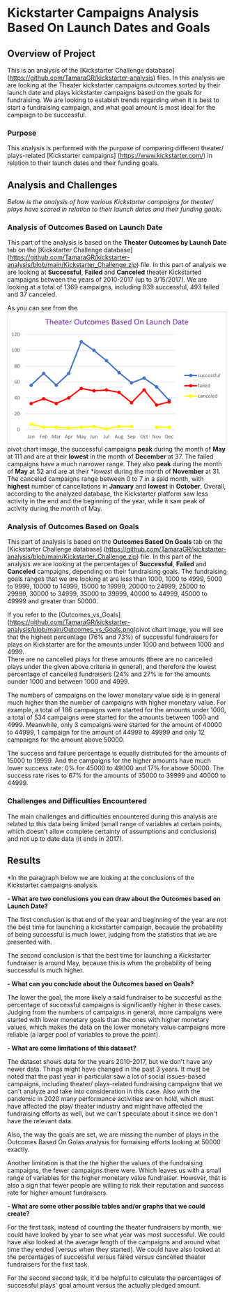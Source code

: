 # Kickstarter Campaigns Analysis Based On Launch Dates and Goals

## Overview of Project

This is an analysis of the [Kickstarter Challenge database] (https://github.com/TamaraGR/kickstarter-analysis) files. In this analysis we are looking at the Theater kickstarter campaigns outcomes sorted by their launch date and plays kickstarter campaigns based on the goals for fundraising. 
We are looking to estabish trends regarding when it is best to start a fundraising campaign, and what goal amount is most ideal for the campaign to be successful. 

### Purpose

This analysis is performed with the purpose of comparing different theater/ plays-related [Kickstarter campaigns] (https://www.kickstarter.com/) in relation to their launch dates and their funding goals.  

## Analysis and Challenges

*Below is the analysis of how various Kickstarter campaigns for theater/ plays have scored in relation to their launch dates and their funding goals.*

### Analysis of Outcomes Based on Launch Date

This part of the analysis is based on the **Theater Outcomes by Launch Date** tab on the [Kickstarter Challenge database] (https://github.com/TamaraGR/kickstarter-analysis/blob/main/Kickstarter_Challenge.zip) file. 
In this part of analysis we are looking at **Successful**, **Failed** and **Canceled** theater Kickstarted campaigns between the years of 2010-2017 (up to 3/15/2017). We are looking 
at a total of 1369 campaigns, including 839 successful, 493 failed and 37 canceled. 

As you can see from the ![Theater_Outcomes_vs_Launch](https://github.com/TamaraGR/kickstarter-analysis/blob/main/Theater_Outcomes_vs_Launch.png) pivot chart image, 
the successful campaigns **peak** during the month of **May** at 111 and are at their **lowest** in the month of **December** at 37. The failed campaigns have a much narrower range. 
They also **peak** during the month of **May** at 52 and are at their **lowest* during the month of **November** at 31. The canceled campaigns range between 0 to 7 in a said month, 
with **highest** number of cancellations in **January** and **lowest** in **October**. Overall, according to the analyzed database, the Kickstarter platform saw less activity in the end and the beginning
of the year, while it saw peak of activity during the month of May. 

### Analysis of Outcomes Based on Goals

This part of analysis is based on the **Outcomes Based On Goals** tab on the [Kickstarter Challenge database] (https://github.com/TamaraGR/kickstarter-analysis/blob/main/Kickstarter_Challenge.zip) file.
In this part of the analysis we are looking at the percentages of **Successful**, **Failed** and **Canceled** campaigns, depending on their fundraising goals. The fundraising goals ranges that we are looking at are 
less than 1000, 1000 to 4999, 5000 to 9999, 10000 to 14999, 15000 to 19999, 20000 to 24999, 25000 to 29999, 30000 to 34999, 35000 to 39999, 40000 to 44999, 45000 to 49999 and greater than 50000.

If you refer to the [Outcomes_vs_Goals] (https://github.com/TamaraGR/kickstarter-analysis/blob/main/Outcomes_vs_Goals.png)pivot chart image, you will see that the highest percentage (76% and 73%) of successful fundraisers for plays on Kickstarter  are for the amounts  under 1000 and between 1000 and 4999.  
There are no cancelled plays for these amounts (there are no cancelled plays under the given above criteria in general), and therefore the lowest percentage of cancelled fundraisers (24% and 27% is for the amounts ounder 1000 and between 1000 and 4999. 

The numbers of campaigns on the lower monetary value side is in general much higher than the number of campaigns with higher monetary value. For example, a total of 186 campaigns were started for the amounts under 1000, a total of 534 campaigns were started 
for the amounts between 1000 and 4999. Meanwhile, only 3 campaigns were started for the amount of 40000 to 44999, 1 campaign for the amount of 44999 to 49999 and only 12 campaigns for the amount above 50000. 

The success and failure percentage is equally distributed for the amounts of 15000 to 19999. And the campaigns for the higher amounts have much lower success rate: 0% for 45000 to 49000 and 17% for above 50000. 
The success rate rises to 67% for the amounts of 35000 to 39999 and 40000 to 44999. 

### Challenges and Difficulties Encountered

The main challenges and difficulties encountered during this analysis are related to this data being limited (small range of variables at certain points, which doesn't allow complete certainty of assumptions and conclusions) and not up to date data (it ends in 2017). 

## Results

*In the paragraph below we are looking at the conclusions of the Kickstarter campaigns analysis. 

**- What are two conclusions you can draw about the Outcomes based on Launch Date?**

The first conclusion is that end of the year and beginning of the year are not the best time for launching a kickstarter campaign, because the probability of being successful is much lower, judging from the statistics that we are presented with. 

The second conclusion is that the best time for launching a Kickstarter fundraiser is around May, because this is when the probability of being successful is much higher. 

**- What can you conclude about the Outcomes based on Goals?**

The lower the goal, the more likely a said fundraiser to be succesful as the percentage of successful campaigns is significantly higher in these cases. 
Judging from the numbers of campaigns in general, more campaigns were started with lower monetary goals than the ones with higher monetary values, which makes the data on the lower monetary value campaigns more reliable (a larger pool of variables to prove the point). 

**- What are some limitations of this dataset?**

The dataset shows data for the years 2010-2017, but we don't have any newer data. Things might have changed in the past 3 years. It must be noted that the past year in particular saw a lot of social issues-based campaigns, including theater/ plays-related fundraising campaigns that 
we can't analyze and take into consideration in this case. Also with the pandemic in 2020 many performance activities are on hold, which must have affected the play/ theater industry and might have affected the fundraising efforts as well, but we can't speculate about it since we don't have the relevant data. 

Also, the way the goals are set, we are missing the number of plays in the Outcomes Based On Golas analysis for funraising efforts looking at 50000 exactly. 
 
Another limitation is that the the higher the values of the fundraising campaigns, the fewer campaigns there were. Which leaves us with a small range of variables for the higher monetary value fundraiser. However, that is also a sign that fewer people are willing to risk their reputation and success rate for higher amount fundraisers. 

**- What are some other possible tables and/or graphs that we could create?**

For the first task, instead of counting the theater fundraisers by month, we could have looked by year to see what year was most successful. We could have also looked at the average length of the campaigns and around what time they ended (versus when they started).
We could have also looked at the percentages of successful versus failed versus cancelled theater fundraisers for the first task. 

For the second second task, it'd be helpful to calculate the percentages of successful  plays' goal amount versus the actually pledged amount.  


